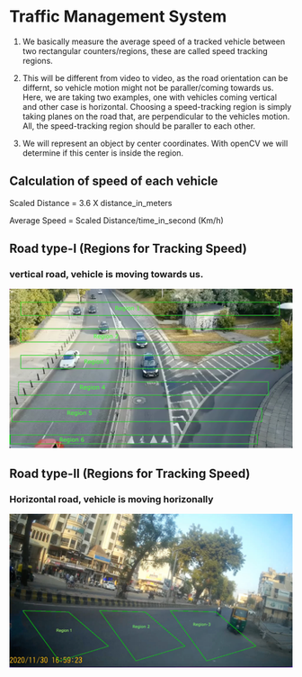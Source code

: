 # Traffic Management System


1. We basically measure the average speed of a tracked vehicle between two rectangular counters/regions, these are called speed tracking regions. 


2. This will be different from video to video, as the road orientation can be differnt, so vehicle motion might not be paraller/coming towards us. Here, we are taking two examples, one    with vehicles coming vertical and other case is horizontal. Choosing a speed-tracking region is simply taking planes on the road that, are perpendicular to the vehicles motion. All,    the speed-tracking region should be paraller to each other.


3. We will represent an object by center coordinates. With openCV we will determine if this center is inside the region.


## Calculation of speed of each vehicle

   Scaled Distance = 3.6 X distance_in_meters
   
   Average Speed  = Scaled Distance/time_in_second (Km/h) 
   

## Road type-I (Regions for Tracking Speed)

### vertical road, vehicle is moving towards us.
![](https://github.com/Stitaprajna/TrafficManagementSystem/blob/main/screenshots/speed-tracking-region-1.jpg)


## Road type-II (Regions for Tracking Speed)

### Horizontal road, vehicle is moving horizonally
![](https://github.com/Stitaprajna/TrafficManagementSystem/blob/main/screenshots/speed-tracking-region-2.jpg)
